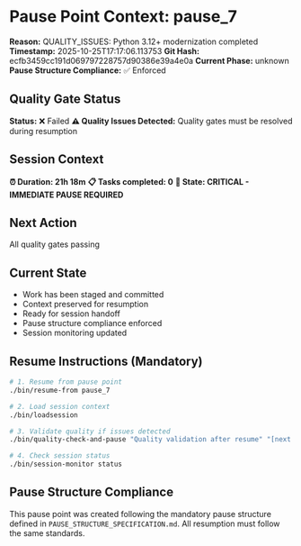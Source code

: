 # Pause Point Context: pause_7

**Reason:** QUALITY_ISSUES: Python 3.12+ modernization completed
**Timestamp:** 2025-10-25T17:17:06.113753
**Git Hash:** ecfb3459cc191d069797228757d90386e39a4e0a
**Current Phase:** unknown
**Pause Structure Compliance:** ✅ Enforced

## Quality Gate Status
**Status:** ❌ Failed
**⚠️ Quality Issues Detected:** Quality gates must be resolved during resumption

## Session Context
**⏰ Duration: 21h 18m**
**📋 Tasks completed: 0**
**🚦 State: CRITICAL - IMMEDIATE PAUSE REQUIRED**

## Next Action
All quality gates passing

## Current State
- Work has been staged and committed
- Context preserved for resumption
- Ready for session handoff
- Pause structure compliance enforced
- Session monitoring updated

## Resume Instructions (Mandatory)
```bash
# 1. Resume from pause point
./bin/resume-from pause_7

# 2. Load session context
./bin/loadsession

# 3. Validate quality if issues detected
./bin/quality-check-and-pause "Quality validation after resume" "[next steps]"

# 4. Check session status
./bin/session-monitor status
```

## Pause Structure Compliance
This pause point was created following the mandatory pause structure defined in
`PAUSE_STRUCTURE_SPECIFICATION.md`. All resumption must follow the same standards.

